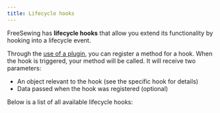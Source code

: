 ```yaml
---
title: Lifecycle hooks
---
```


FreeSewing has **lifecycle hooks** that allow you extend its functionality by
hooking into a lifecycle event.

Through the [use of a plugin](/guides/plugins/hooks), you can register a method
for a hook. When the hook is triggered, your method will be called. It will
receive two parameters:

- An object relevant to the hook (see the specific hook for details)
- Data passed when the hook was registered (optional)

Below is a list of all available lifecycle hooks:

<ReadMore list />


